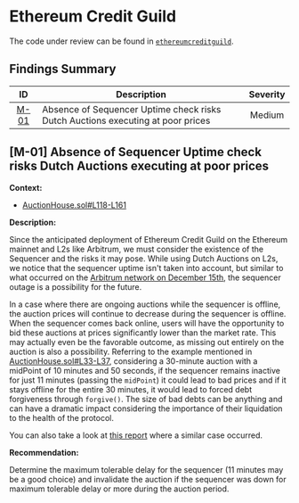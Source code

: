 # Ethereum Credit Guild

The code under review can be found in [`ethereumcreditguild`](https://github.com/code-423n4/2023-12-ethereumcreditguild).

## Findings Summary

| ID | Description | Severity |
| :-: | - | :-: |
| [M-01](#M-01) | Absence of Sequencer Uptime check risks Dutch Auctions executing at poor prices | Medium |

## [M-01] Absence of Sequencer Uptime check risks Dutch Auctions executing at poor prices 

**Context:**
- [AuctionHouse.sol#L118-L161](https://github.com/code-423n4/2023-12-ethereumcreditguild/blob/main/src/loan/AuctionHouse.sol#L118-L161)

**Description:** 

Since the anticipated deployment of Ethereum Credit Guild on the Ethereum mainnet and L2s like Arbitrum, we must consider the existence of the Sequencer and the risks it may pose. While using Dutch Auctions on L2s, we notice that the sequencer uptime isn't taken into account, but similar to what occurred on the [Arbitrum network on December 15th](https://dedaub.com/blog/arbitrum-sequencer-outage), the sequencer outage is a possibility for the future.

In a case where there are ongoing auctions while the sequencer is offline, the auction prices will continue to decrease during the sequencer is offline. When the sequencer comes back online, users will have the opportunity to bid these auctions at prices significantly lower than the market rate. This may actually even be the favorable outcome, as missing out entirely on the auction is also a possibility. Referring to the example mentioned in [AuctionHouse.sol#L33-L37](https://github.com/code-423n4/2023-12-ethereumcreditguild/blob/main/src/loan/AuctionHouse.sol#L33-L37), considering a 30-minute auction with a midPoint of 10 minutes and 50 seconds, if the sequencer remains inactive for just 11 minutes (passing the `midPoint`) it could lead to bad prices and if it stays offline for the entire 30 minutes, it would lead to forced debt forgiveness through `forgive()`. The size of bad debts can be anything and can have a dramatic impact considering the importance of their liquidation to the health of the protocol.

You can also take a look at [this report](https://github.com/sherlock-audit/2023-06-Index-judging/issues/40) where a similar case occurred.

**Recommendation:** 

Determine the maximum tolerable delay for the sequencer (11 minutes may be a good choice) and invalidate the auction if the sequencer was down for maximum tolerable delay or more during the auction period.